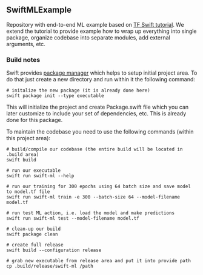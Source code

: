 ## SwiftMLExample
Repository with end-to-end ML example based on
[TF Swift tutorial](https://www.tensorflow.org/swift/tutorials/model_training_walkthrough).
We extend the tutorial to provide example how to wrap up everything
into single package, organize codebase into separate modules,
add external arguments, etc.

### Build notes
Swift provides [package manager](https://swift.org/getting-started/#using-the-package-manager)
which helps to setup initial project area. To do that just create a new
directory and run within it the following command:
```
# initalize the new package (it is already done here)
swift package init --type executable
```
This will initialize the project and create Package.swift file which
you can later customize to include your set of dependencies, etc.
This is already done for this package.

To maintain the codebase you need to use the following commands (within
this project area):
```
# build/compile our codebase (the entire build will be located in .build area)
swift build

# run our executable
swift run swift-ml --help

# run our training for 300 epochs using 64 batch size and save model to model.tf file
swift run swift-ml train -e 300 --batch-size 64 --model-filename model.tf

# run test ML action, i.e. load the model and make predictions
swift run swift-ml test --model-filename model.tf

# clean-up our build
swift package clean

# create full release
swift build --configuration release

# grab new executable from release area and put it into provide path
cp .build/release/swift-ml /path
```

